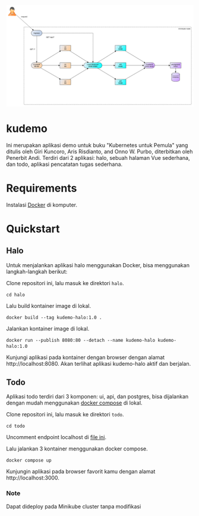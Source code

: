 ![Alt kudemo-diagram](kudemo-diagram.png)

# kudemo
Ini merupakan aplikasi demo untuk buku "Kubernetes untuk Pemula" yang ditulis oleh Giri Kuncoro, Aris Risdianto, and Onno W. Purbo, diterbitkan oleh Penerbit Andi. Terdiri dari 2 aplikasi: halo, sebuah halaman Vue sederhana, dan todo, aplikasi pencatatan tugas sederhana.

# Requirements
Instalasi [Docker](https://www.docker.com/) di komputer.

# Quickstart
## Halo
Untuk menjalankan aplikasi halo menggunakan Docker, bisa menggunakan langkah-langkah berikut:

Clone repositori ini, lalu masuk ke direktori `halo`.
```
cd halo
```
Lalu build kontainer image di lokal.
```
docker build --tag kudemo-halo:1.0 .
```
Jalankan kontainer image di lokal.
```
docker run --publish 8080:80 --detach --name kudemo-halo kudemo-halo:1.0
```
Kunjungi aplikasi pada kontainer dengan browser dengan alamat http://localhost:8080. Akan terlihat aplikasi kudemo-halo aktif dan berjalan.

## Todo
Aplikasi todo terdiri dari 3 komponen: ui, api, dan postgres, bisa dijalankan dengan mudah menggunakan [docker compose](https://docs.docker.com/compose/) di lokal.

Clone repositori ini, lalu masuk ke direktori `todo`.
```
cd todo
```
Uncomment endpoint localhost di [file ini](https://github.com/ngoprek-kubernetes/kudemo/blob/master/todo/ui/src/libs/axios.js#L5).

Lalu jalankan 3 kontainer menggunakan docker compose.
```
docker compose up
```
Kunjungin aplikasi pada browser favorit kamu dengan alamat http://localhost:3000.


### Note
Dapat dideploy pada Minikube cluster tanpa modifikasi
